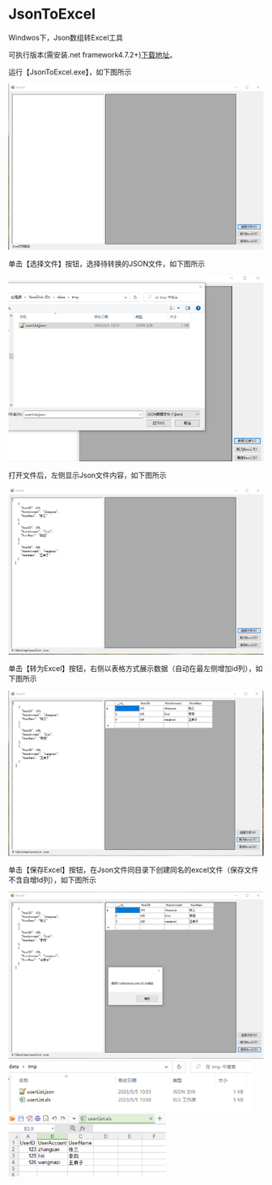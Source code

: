 # JsonToExcel
Windwos下，Json数组转Excel工具

可执行版本(需安装.net framework4.7.2+)[下载地址](https://github.com/sangplus/JsonToExcel/blob/main/Release/JsonToExcel_1.0.0.zip)。


运行【JsonToExcel.exe】，如下图所示

<img src="doc\imgs\form1.png" alt="打开界面" style="zoom:75%;" />

单击【选择文件】按钮，选择待转换的JSON文件，如下图所示

<img src="doc\imgs\od.png" alt="od" style="zoom:75%;" />

打开文件后，左侧显示Json文件内容，如下图所示

<img src="doc\imgs\opened.png" alt="opened" style="zoom:75%;" />

单击【转为Excel】按钮，右侧以表格方式展示数据（自动在最左侧增加id列），如下图所示

<img src="doc\imgs\convert.png" alt="opened" style="zoom:75%;" />

单击【保存Excel】按钮，在Json文件同目录下创建同名的excel文件（保存文件不含自增Id列），如下图所示

<img src="doc\imgs\saved.png" alt="saved" style="zoom:75%;" />

<img src="doc\imgs\dir.png" alt="dir" style="zoom:75%;" />

<img src="doc\imgs\excel.png" alt="excel" style="zoom:75%;" />





